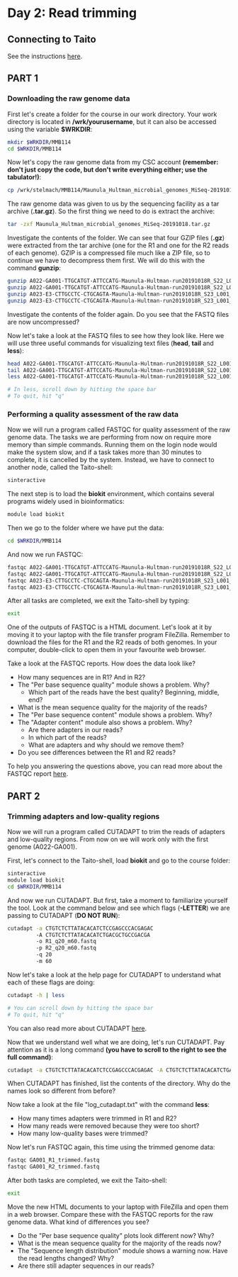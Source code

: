 # Day 2: Read trimming

## Connecting to Taito

See the instructions [here](01-UNIX-and-CSC.md#connecting-to-taito).

## PART 1

### Downloading the raw genome data

First let's create a folder for the course in our work directory. Your work directory is located in **/wrk/yourusername**, but it can also be accessed using the variable **$WRKDIR**:

```bash
mkdir $WRKDIR/MMB114
cd $WRKDIR/MMB114
```

Now let's copy the raw genome data from my CSC account **(remember: don't just copy the code, but don't write everything either; use the tabulator!)**:

```bash
cp /wrk/stelmach/MMB114/Maunula_Hultman_microbial_genomes_MiSeq-20191018.tar.gz .
```

The raw genome data was given to us by the sequencing facility as a tar archive (**.tar.gz**). So the first thing we need to do is extract the archive:

```bash
tar -zxf Maunula_Hultman_microbial_genomes_MiSeq-20191018.tar.gz
```

Investigate the contents of the folder. We can see that four GZIP files (**.gz**) were extracted from the tar archive (one for the R1 and one for the R2 reads of each genome). GZIP is a compressed file much like a ZIP file, so to continue we have to decompress them first. We will do this with the command **gunzip**:

```bash
gunzip A022-GA001-TTGCATGT-ATTCCATG-Maunula-Hultman-run20191018R_S22_L001_R1_001.fastq.gz
gunzip A022-GA001-TTGCATGT-ATTCCATG-Maunula-Hultman-run20191018R_S22_L001_R2_001.fastq.gz
gunzip A023-E3-CTTGCCTC-CTGCAGTA-Maunula-Hultman-run20191018R_S23_L001_R1_001.fastq.gz
gunzip A023-E3-CTTGCCTC-CTGCAGTA-Maunula-Hultman-run20191018R_S23_L001_R2_001.fastq.gz
```

Investigate the contents of the folder again. Do you see that the FASTQ files are now uncompressed?  

Now let's take a look at the FASTQ files to see how they look like. Here we will use three useful commands for visualizing text files (**head**, **tail** and **less**):

```bash
head A022-GA001-TTGCATGT-ATTCCATG-Maunula-Hultman-run20191018R_S22_L001_R1_001.fastq
tail A022-GA001-TTGCATGT-ATTCCATG-Maunula-Hultman-run20191018R_S22_L001_R1_001.fastq
less A022-GA001-TTGCATGT-ATTCCATG-Maunula-Hultman-run20191018R_S22_L001_R1_001.fastq

# In less, scroll down by hitting the space bar
# To quit, hit "q"
```

### Performing a quality assessment of the raw data

Now we will run a program called FASTQC for quality assessment of the raw genome data. The tasks we are performing from now on require more memory than simple commands. Running them on the login node would make the system slow, and if a task takes more than 30 minutes to complete, it is cancelled by the system. Instead, we have to connect to another node, called the Taito-shell:

```bash
sinteractive
```

The next step is to load the **biokit** environment, which contains several programs widely used in bioinformatics:

```bash
module load biokit
```

Then we go to the folder where we have put the data:

```bash
cd $WRKDIR/MMB114
```

And now we run FASTQC:

```bash
fastqc A022-GA001-TTGCATGT-ATTCCATG-Maunula-Hultman-run20191018R_S22_L001_R1_001.fastq
fastqc A022-GA001-TTGCATGT-ATTCCATG-Maunula-Hultman-run20191018R_S22_L001_R2_001.fastq
fastqc A023-E3-CTTGCCTC-CTGCAGTA-Maunula-Hultman-run20191018R_S23_L001_R1_001.fastq
fastqc A023-E3-CTTGCCTC-CTGCAGTA-Maunula-Hultman-run20191018R_S23_L001_R2_001.fastq
```

After all tasks are completed, we exit the Taito-shell by typing:

```bash
exit
```

One of the outputs of FASTQC is a HTML document. Let's look at it by moving it to your laptop with the file transfer program FileZilla. Remember to download the files for the R1 and the R2 reads of both genomes. In your computer, double-click to open them in your favourite web browser.  

Take a look at the FASTQC reports. How does the data look like?

* How many sequences are in R1? And in R2?
* The "Per base sequence quality" module shows a problem. Why?
  * Which part of the reads have the best quality? Beginning, middle, end?
* What is the mean sequence quality for the majority of the reads?
* The "Per base sequence content" module shows a problem. Why?
* The "Adapter content" module also shows a problem. Why?
  * Are there adapters in our reads?
  * In which part of the reads?
  * What are adapters and why should we remove them?
* Do you see differences between the R1 and R2 reads?

To help you answering the questions above, you can read more about the FASTQC report [here](http://www.bioinformatics.babraham.ac.uk/projects/fastqc/Help/3%20Analysis%20Modules/).

## PART 2

### Trimming adapters and low-quality regions

Now we will run a program called CUTADAPT to trim the reads of adapters and low-quality regions. From now on we will work only with the first genome (A022-GA001).

First, let's connect to the Taito-shell, load **biokit** and go to the course folder:

```bash
sinteractive
module load biokit
cd $WRKDIR/MMB114
```

And now we run CUTADAPT. But first, take a moment to familiarize yourself the tool. Look at the command below and see which flags (**-LETTER**) we are passing to CUTADAPT (**DO NOT RUN**):

```bash
cutadapt -a CTGTCTCTTATACACATCTCCGAGCCCACGAGAC
         -A CTGTCTCTTATACACATCTGACGCTGCCGACGA
         -o R1_q20_m60.fastq
         -p R2_q20_m60.fastq
         -q 20
         -m 60
```

Now let's take a look at the help page for CUTADAPT to understand what each of these flags are doing:

```bash
cutadapt -h | less

# You can scroll down by hitting the space bar
# To quit, hit "q"
```

You can also read more about CUTADAPT [here](https://cutadapt.readthedocs.io/en/stable/guide.html).  

Now that we understand well what we are doing, let's run CUTADAPT. Pay attention as it is a long command **(you have to scroll to the right to see the full command)**:

```bash
cutadapt -a CTGTCTCTTATACACATCTCCGAGCCCACGAGAC -A CTGTCTCTTATACACATCTGACGCTGCCGACGA -o GA001_R1_trimmed.fastq -p GA001_R2_trimmed.fastq -q 20 -m 60 A022-GA001-TTGCATGT-ATTCCATG-Maunula-Hultman-run20191018R_S22_L001_R1_001.fastq A022-GA001-TTGCATGT-ATTCCATG-Maunula-Hultman-run20191018R_S22_L001_R1_001.fastq > log_cutadapt.txt
```

When CUTADAPT has finished, list the contents of the directory. Why do the names look so different from before?

Now take a look at the file "log_cutadapt.txt" with the command **less**:

* How many times adapters were trimmed in R1 and R2?
* How many reads were removed because they were too short?
* How many low-quality bases were trimmed?

Now let's run FASTQC again, this time using the trimmed genome data:

```bash
fastqc GA001_R1_trimmed.fastq
fastqc GA001_R2_trimmed.fastq
```

After both tasks are completed, we exit the Taito-shell:

```bash
exit
```

Move the new HTML documents to your laptop with FileZilla and open them in a web browser. Compare these with the FASTQC reports for the raw genome data. What kind of differences you see?

* Do the "Per base sequence quality" plots look different now? Why?
* What is the mean sequence quality for the majority of the reads now?
* The "Sequence length distribution" module shows a warning now. Have the read lengths changed? Why?
* Are there still adapter sequences in our reads?
